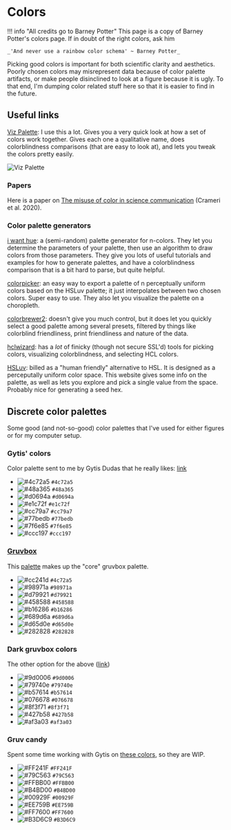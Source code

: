 # Colors

!!! info "All credits go to Barney Potter"
    This page is a copy of Barney Potter's colors page. If in doubt of the right colors, ask him

    _'And never use a rainbow color schema' ~ Barney Potter_

Picking good colors is important for both scientific clarity and aesthetics.
Poorly chosen colors may misrepresent data because of color palette artifacts, or make people disinclined to look at a figure because it is ugly.
To that end, I'm dumping color related stuff here so that it is easier to find in the future.

## Useful links

[Viz Palette](https://projects.susielu.com/viz-palette): I use this a lot. Gives you a very quick look at how a set of colors work together. Gives each one a qualitative name, does colorblindness comparisons (that are easy to look at), and lets you tweak the colors pretty easily.

![Viz Palette](../images/viz-palette.png)

### Papers

Here is a paper on [The misuse of color in science communication](https://www.nature.com/articles/s41467-020-19160-7?source=techstories.org) (Crameri et al. 2020).

### Color palette generators

[i want hue](https://medialab.github.io/iwanthue/): a (semi-random) palette generator for n-colors. They let you determine the parameters of your palette, then use an algorithm to draw colors from those parameters. They give you lots of useful tutorials and examples for how to generate palettes, and have a colorblindness comparison that is a bit hard to parse, but quite helpful.

[colorpicker](https://tristen.ca/hcl-picker/#/clh/7/289/520156/EFB8CB): an easy way to export a palette of n perceptually uniform colors based on the HSLuv palette; it just interpolates between two chosen colors. Super easy to use. They also let you visualize the palette on a choropleth.

[colorbrewer2](https://colorbrewer2.org/#type=sequential&scheme=BuGn&n=3): doesn't give you much control, but it does let you quickly select a good palette among several presets, filtered by things like colorblind friendliness, print friendliness and nature of the data.

[hclwizard](https://hclwizard.org/): has a _lot_ of finicky (though not secure SSL'd) tools for picking colors, visualizing colorblindness, and selecting HCL colors.

[HSLuv](https://www.hsluv.org/): billed as a "human friendly" alternative to HSL. It is designed as a perceputally uniform color space. This website gives some info on the palette, as well as lets you explore and pick a single value from the space. Probably nice for generating a seed hex.

## Discrete color palettes

Some good (and not-so-good) color palettes that I've used for either figures or for my computer setup.

### Gytis' colors

Color palette sent to me by Gytis Dudas that he really likes:
[link](https://projects.susielu.com/viz-palette?colors=[%22#4c72a5%22,%22#48a365%22,%22#d0694a%22,%22#e1c72f%22,%22#cc79a7%22,%22#77bedb%22,%22#7f6e85%22,%22#ccc197%22]&backgroundColor=%22white%22&fontColor=%22black%22&mode=%22normal%22)

-   ![#4c72a5](https://via.placeholder.com/15/4c72a5/4c72a5.png) `#4c72a5`
-   ![#48a365](https://via.placeholder.com/15/48a365/48a365.png) `#48a365`
-   ![#d0694a](https://via.placeholder.com/15/d0694a/d0694a.png) `#d0694a`
-   ![#e1c72f](https://via.placeholder.com/15/e1c72f/e1c72f.png) `#e1c72f`
-   ![#cc79a7](https://via.placeholder.com/15/cc79a7/cc79a7.png) `#cc79a7`
-   ![#77bedb](https://via.placeholder.com/15/77bedb/77bedb.png) `#77bedb`
-   ![#7f6e85](https://via.placeholder.com/15/7f6e85/7f6e85.png) `#7f6e85`
-   ![#ccc197](https://via.placeholder.com/15/ccc197/ccc197.png) `#ccc197`

### [Gruvbox](https://github.com/morhetz/gruvbox)

This [palette](https://projects.susielu.com/viz-palette?colors=[%22#cc241d%22,%22#98971a%22,%22#d79921%22,%22#458588%22,%22#b16286%22,%22#689d6a%22,%22#d65d0e%22,%22#282828%22]&backgroundColor=%22#fbf1c7%22&fontColor=%22#3c3836%22&mode=%22normal%22) makes up the "core" gruvbox palette.

-   ![#cc241d](https://via.placeholder.com/15/4c72a5/4c72a5.png) `#4c72a5`
-   ![#98971a](https://via.placeholder.com/15/98971a/98971a.png) `#98971a`
-   ![#d79921](https://via.placeholder.com/15/d79921/d79921.png) `#d79921`
-   ![#458588](https://via.placeholder.com/15/458588/458588.png) `#458588`
-   ![#b16286](https://via.placeholder.com/15/b16286/b16286.png) `#b16286`
-   ![#689d6a](https://via.placeholder.com/15/689d6a/689d6a.png) `#689d6a`
-   ![#d65d0e](https://via.placeholder.com/15/d65d0e/d65d0e.png) `#d65d0e`
-   ![#282828](https://via.placeholder.com/15/282828/282828.png) `#282828`

### Dark gruvbox colors

The other option for the above ([link](https://projects.susielu.com/viz-palette?colors=[%22#9d0006%22,%22#79740e%22,%22#b57614%22,%22#076678%22,%22#8f3f71%22,%22#427b58%22,%22#af3a03%22]))

-   ![#9d0006](https://via.placeholder.com/15/9d0006/9d0006.png) `#9d0006`
-   ![#79740e](https://via.placeholder.com/15/79740e/79740e.png) `#79740e`
-   ![#b57614](https://via.placeholder.com/15/b57614/b57614.png) `#b57614`
-   ![#076678](https://via.placeholder.com/15/076678/076678.png) `#076678`
-   ![#8f3f71](https://via.placeholder.com/15/8f3f71/8f3f71.png) `#8f3f71`
-   ![#427b58](https://via.placeholder.com/15/427b58/427b58.png) `#427b58`
-   ![#af3a03](https://via.placeholder.com/15/af3a03/af3a03.png) `#af3a03`

### Gruv candy

Spent some time working with Gytis on [these colors](https://projects.susielu.com/viz-palette?colors=[%22#ff241f%22,%22#79c563%22,%22#ffbb00%22,%22#b4bd00%22,%22#00929f%22,%22#ee759b%22,%22#ff7600%22,%22#b3d6c9%22]&backgroundColor=%22#ffffff%22&fontColor=%22#3c3836%22&mode=%22normal%22), so they are WIP.

-   ![#FF241F](https://via.placeholder.com/15/FF241F/FF241F.png) `#FF241F`
-   ![#79C563](https://via.placeholder.com/15/79C563/79C563.png) `#79C563`
-   ![#FFBB00](https://via.placeholder.com/15/FFBB00/FFBB00.png) `#FFBB00`
-   ![#B4BD00](https://via.placeholder.com/15/B4BD00/B4BD00.png) `#B4BD00`
-   ![#00929F](https://via.placeholder.com/15/00929F/00929F.png) `#00929F`
-   ![#EE759B](https://via.placeholder.com/15/EE759B/EE759B.png) `#EE759B`
-   ![#FF7600](https://via.placeholder.com/15/FF7600/FF7600.png) `#FF7600`
-   ![#B3D6C9](https://via.placeholder.com/15/B3D6C9/B3D6C9.png) `#B3D6C9`
